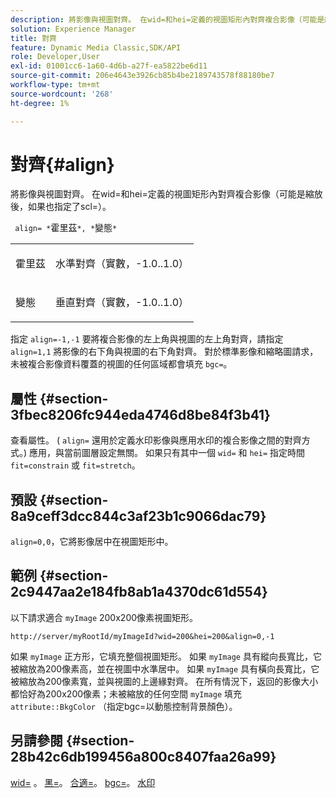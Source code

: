 ```yaml
---
description: 將影像與視圖對齊。 在wid=和hei=定義的視圖矩形內對齊複合影像（可能是縮放後，如果也指定了scl=）。
solution: Experience Manager
title: 對齊
feature: Dynamic Media Classic,SDK/API
role: Developer,User
exl-id: 01001cc6-1a60-4d6b-a27f-ea5822be6d11
source-git-commit: 206e4643e3926cb85b4be2189743578f88180be7
workflow-type: tm+mt
source-wordcount: '268'
ht-degree: 1%

---
```


# 對齊{#align}

將影像與視圖對齊。 在wid=和hei=定義的視圖矩形內對齊複合影像（可能是縮放後，如果也指定了scl=）。

` align= *`霍里茲`*, *`變態`*`

<table id="simpletable_4CB26F72A56D4515B767C303F8E8A1CF"> 
 <tr class="strow"> 
  <td class="stentry"> <p> <span class="codeph"> <span class="varname"> 霍里茲 </span> </span> </p> </td> 
  <td class="stentry"> <p>水準對齊（實數，-1.0..1.0） </p> </td> 
 </tr> 
 <tr class="strow"> 
  <td class="stentry"> <p> <span class="codeph"> <span class="varname"> 變態 </span> </span> </p> </td> 
  <td class="stentry"> <p>垂直對齊（實數，-1.0..1.0） </p> </td> 
 </tr> 
</table>

指定 `align=-1,-1` 要將複合影像的左上角與視圖的左上角對齊，請指定 `align=1,1` 將影像的右下角與視圖的右下角對齊。 對於標準影像和縮略圖請求，未被複合影像資料覆蓋的視圖的任何區域都會填充 `bgc=`。

## 屬性 {#section-3fbec8206fc944eda4746d8be84f3b41}

查看屬性。 ( `align=` 還用於定義水印影像與應用水印的複合影像之間的對齊方式。) 應用，與當前圖層設定無關。 如果只有其中一個 `wid=` 和 `hei=` 指定時間 `fit=constrain` 或 `fit=stretch`。

## 預設 {#section-8a9ceff3dcc844c3af23b1c9066dac79}

`align=0,0`，它將影像居中在視圖矩形中。

## 範例 {#section-2c9447aa2e184fb8ab1a4370dc61d554}

以下請求適合 `myImage` 200x200像素視圖矩形。

`http://server/myRootId/myImageId?wid=200&hei=200&align=0,-1`

如果 `myImage` 正方形，它填充整個視圖矩形。 如果 `myImage` 具有縱向長寬比，它被縮放為200像素高，並在視圖中水準居中。 如果 `myImage` 具有橫向長寬比，它被縮放為200像素寬，並與視圖的上邊緣對齊。 在所有情況下，返回的影像大小都恰好為200x200像素；未被縮放的任何空間 `myImage` 填充 `attribute::BkgColor` （指定bgc=以動態控制背景顏色）。

## 另請參閱 {#section-28b42c6db199456a800c8407faa26a99}

[wid=](../../../../../is-api/http-ref/image-serving-api-ref/c-http-protocol-reference/c-command-reference/r-is-http-wid.md#reference-bfeadcb67bf4485f851eb21345527e47) 。 [黑=](../../../../../is-api/http-ref/image-serving-api-ref/c-http-protocol-reference/c-command-reference/r-is-http-hei.md#reference-6d6f556ccc0e4b98a815e8a5c1944a96)。 [合適=](../../../../../is-api/http-ref/image-serving-api-ref/c-http-protocol-reference/c-command-reference/r-fit.md#reference-f11bff6d93d143d6b135de3a923bc989)。 [bgc=](../../../../../is-api/http-ref/image-serving-api-ref/c-http-protocol-reference/c-command-reference/r-bgc.md#reference-53376175f617446fbe5c69120f834b88)。 [水印](../../../../../is-api/http-ref/image-serving-api-ref/c-http-protocol-reference/c-syntax-and-features/r-watermarks.md#reference-35d2c3a2c98349b792921c6cb8e73832)
